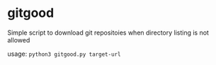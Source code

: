 # gitgood
Simple script to download git repositoies when directory listing is not allowed

usage: `python3 gitgood.py target-url`
